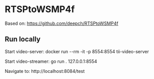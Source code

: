 # RTSPtoWSMP4f

Based on: https://github.com/deepch/RTSPtoWSMP4f

## Run locally

Start video-server: docker run --rm -it -p 8554:8554 tii-video-server

Start video-streamer: go run . 127.0.0.1:8554

Navigate to: http://localhost:8084/test
